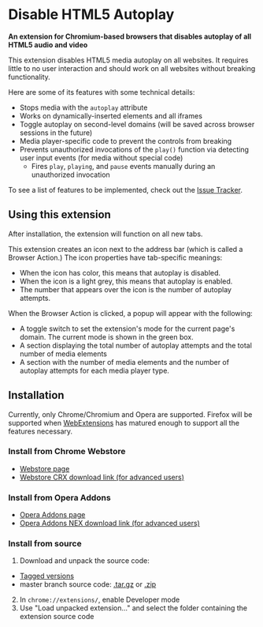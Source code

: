 # Disable HTML5 Autoplay
**An extension for Chromium-based browsers that disables autoplay of all HTML5 audio and video**

This extension disables HTML5 media autoplay on all websites. It requires little to no user interaction and should work on all websites without breaking functionality. 

Here are some of its features with some technical details:
* Stops media with the `autoplay` attribute
* Works on dynamically-inserted elements and all iframes
* Toggle autoplay on second-level domains (will be saved across browser sessions in the future)
* Media player-specific code to prevent the controls from breaking
* Prevents unauthorized invocations of the `play()` function via detecting user input events (for media without special code)
  * Fires `play`, `playing`, and `pause` events manually during an unauthorized invocation

To see a list of features to be implemented, check out the [Issue Tracker](https://github.com/Eloston/disable-html5-autoplay/issues?q=is%3Aopen+is%3Aissue+label%3Aenhancement).

## Using this extension

After installation, the extension will function on all new tabs.

This extension creates an icon next to the address bar (which is called a Browser Action.) The icon properties have tab-specific meanings:
* When the icon has color, this means that autoplay is disabled.
* When the icon is a light grey, this means that autoplay is enabled.
* The number that appears over the icon is the number of autoplay attempts.

When the Browser Action is clicked, a popup will appear with the following:
* A toggle switch to set the extension's mode for the current page's domain. The current mode is shown in the green box.
* A section displaying the total number of autoplay attempts and the total number of media elements
* A section with the number of media elements and the number of autoplay attempts for each media player type.

## Installation

Currently, only Chrome/Chromium and Opera are supported. Firefox will be supported when [WebExtensions](https://wiki.mozilla.org/WebExtensions) has matured enough to support all the features necessary.

### Install from Chrome Webstore

* [Webstore page](https://chrome.google.com/webstore/detail/disable-html5-autoplay/efdhoaajjjgckpbkoglidkeendpkolai)
* [Webstore CRX download link (for advanced users)](https://clients2.google.com/service/update2/crx?prodversion=44&response=redirect&x=id%3Defdhoaajjjgckpbkoglidkeendpkolai%26uc)

### Install from Opera Addons

* [Opera Addons page](https://addons.opera.com/en/extensions/details/disable-html5-autoplay/)
* [Opera Addons NEX download link (for advanced users)](https://addons.opera.com/extensions/download/disable-html5-autoplay/)

### Install from source

1. Download and unpack the source code:
  * [Tagged versions](https://github.com/Eloston/disable-html5-autoplay/releases)
  * master branch source code: [.tar.gz](https://github.com/Eloston/ungoogled-chromium/archive/master.tar.gz) or [.zip](https://github.com/Eloston/ungoogled-chromium/archive/master.zip)
2. In `chrome://extensions/`, enable Developer mode
3. Use "Load unpacked extension..." and select the folder containing the extension source code

